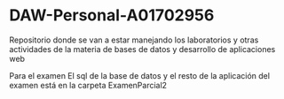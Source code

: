 # DAW-Personal-A01702956
Repositorio donde se van a estar manejando los laboratorios y otras actividades de la materia de bases de datos y desarrollo de aplicaciones web


Para el examen
El sql de la base de datos y el resto de la aplicación del examen está en la carpeta ExamenParcial2